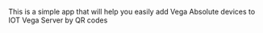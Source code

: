 This is a simple app that will help you easily add Vega Absolute devices to IOT Vega Server by QR codes